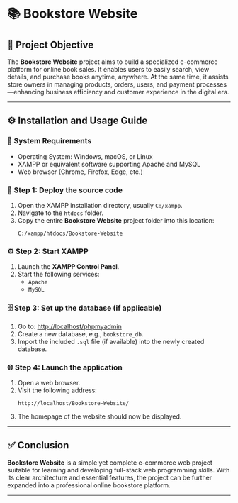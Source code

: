 
# 📚 Bookstore Website

## 🎯 Project Objective

The **Bookstore Website** project aims to build a specialized e-commerce platform for online book sales. It enables users to easily search, view details, and purchase books anytime, anywhere. At the same time, it assists store owners in managing products, orders, users, and payment processes—enhancing business efficiency and customer experience in the digital era.

---

## ⚙️ Installation and Usage Guide

### 🔧 System Requirements

- Operating System: Windows, macOS, or Linux
- XAMPP or equivalent software supporting Apache and MySQL
- Web browser (Chrome, Firefox, Edge, etc.)

### 📂 Step 1: Deploy the source code

1. Open the XAMPP installation directory, usually `C:/xampp`.
2. Navigate to the `htdocs` folder.
3. Copy the entire **Bookstore Website** project folder into this location:
   ```
   C:/xampp/htdocs/Bookstore-Website
   ```

### ⚙️ Step 2: Start XAMPP

1. Launch the **XAMPP Control Panel**.
2. Start the following services:
   - `Apache`
   - `MySQL`

### 🗄️ Step 3: Set up the database (if applicable)

1. Go to: [http://localhost/phpmyadmin](http://localhost/phpmyadmin)
2. Create a new database, e.g., `bookstore_db`.
3. Import the included `.sql` file (if available) into the newly created database.

### 🌐 Step 4: Launch the application

1. Open a web browser.
2. Visit the following address:
   ```
   http://localhost/Bookstore-Website/
   ```
3. The homepage of the website should now be displayed.

---

## ✅ Conclusion

**Bookstore Website** is a simple yet complete e-commerce web project suitable for learning and developing full-stack web programming skills. With its clear architecture and essential features, the project can be further expanded into a professional online bookstore platform.

---
